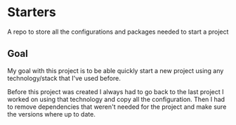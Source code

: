 # Starters

A repo to store all the configurations and packages needed to start a project

## Goal

My goal with this project is to be able quickly start a new project using any technology/stack that I've used before.

Before this project was created I always had to go back to the last project I worked on using that technology and copy all the configuration. Then I had to remove dependencies that weren't needed for the project and make sure the versions where up to date.
